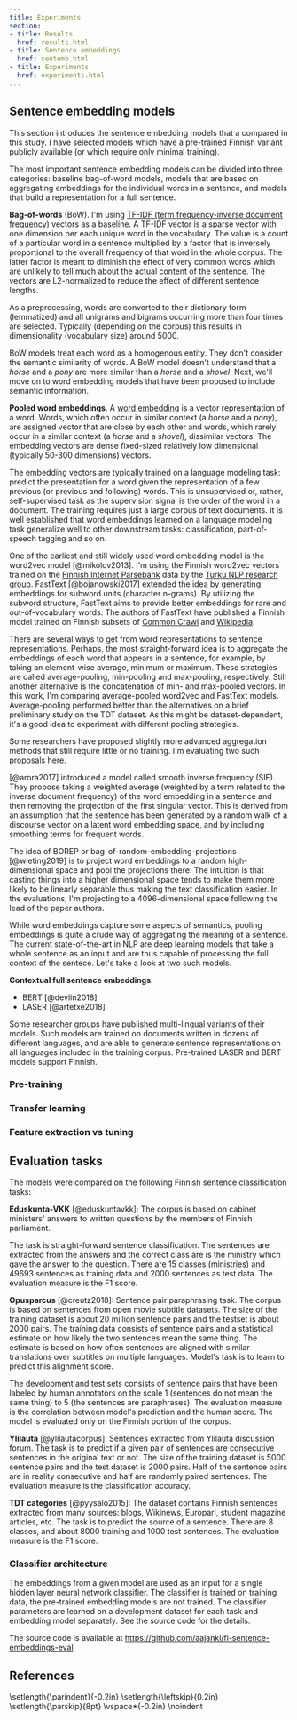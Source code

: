 ```yaml
---
title: Experiments
section:
- title: Results
  href: results.html
- title: Sentence embeddings
  href: sentemb.html
- title: Experiments
  href: experiments.html
...
```


## Sentence embedding models

This section introduces the sentence embedding models that a compared
in this study. I have selected models which have a pre-trained Finnish
variant publicly available (or which require only minimal training).

The most important sentence embedding models can be divided into three
categories: baseline bag-of-word models, models that are based on
aggregating embeddings for the individual words in a sentence, and
models that build a representation for a full sentence.

**Bag-of-words** (BoW). I'm using [TF-IDF (term frequency-inverse
document frequency)](https://en.wikipedia.org/wiki/Tf%E2%80%93idf)
vectors as a baseline. A TF-IDF vector is a sparse vector with one
dimension per each unique word in the vocabulary. The value is a count
of a particular word in a sentence multiplied by a factor that is
inversely proportional to the overall frequency of that word in the
whole corpus. The latter factor is meant to diminish the effect of
very common words which are unlikely to tell much about the actual
content of the sentence. The vectors are L2-normalized to reduce the
effect of different sentence lengths.

As a preprocessing, words are converted to their dictionary form
(lemmatized) and all unigrams and bigrams occurring more than four
times are selected. Typically (depending on the corpus) this results
in dimensionality (vocabulary size) around 5000.

BoW models treat each word as a homogenous entity. They don't consider
the semantic similarity of words. A BoW model doesn't understand that
a *horse* and a *pony* are more similar than a *horse* and a *shovel*.
Next, we'll move on to word embedding models that have been proposed
to include semantic information.

**Pooled word embeddings**. A [word
embedding](https://en.wikipedia.org/wiki/Word_embedding) is a vector
representation of a word. Words, which often occur in similar context
(a *horse* and a *pony*), are assigned vector that are close by each
other and words, which rarely occur in a similar context (a *horse*
and a *shovel*), dissimilar vectors. The embedding vectors are dense
fixed-sized relatively low dimensional (typically 50-300 dimensions)
vectors.

The embedding vectors are typically trained on a language modeling
task: predict the presentation for a word given the representation of
a few previous (or previous and following) words. This is unsupervised
or, rather, self-supervised task as the supervision signal is the
order of the word in a document. The training requires just a large
corpus of text documents. It is well established that word embeddings
learned on a language modeling task generalize well to other
downstream tasks: classification, part-of-speech tagging and so on.

One of the earliest and still widely used word embedding model is the
word2vec model [@mikolov2013]. I'm using the Finnish word2vec vectors
trained on the [Finnish Internet
Parsebank](https://turkunlp.org/finnish_nlp.html#parsebank) data by
the [Turku NLP research group](https://turkunlp.org/). FastText
[@bojanowski2017] extended the idea by generating embeddings for
subword units (character n-grams). By utilizing the subword structure,
FastText aims to provide better embeddings for rare and
out-of-vocabulary words. The authors of FastText have published a
Finnish model trained on Finnish subsets of [Common
Crawl](http://commoncrawl.org/) and
[Wikipedia](https://www.wikipedia.org/).

There are several ways to get from word representations to sentence
representations. Perhaps, the most straight-forward idea is to
aggregate the embeddings of each word that appears in a sentence, for
example, by taking an element-wise average, minimum or maximum. These
strategies are called average-pooling, min-pooling and max-pooling,
respectively. Still another alternative is the concatenation of min-
and max-pooled vectors. In this work, I'm comparing average-pooled
word2vec and FastText models. Average-pooling performed better than
the alternatives on a brief preliminary study on the TDT dataset. As
this might be dataset-dependent, it's a good idea to experiment with
different pooling strategies.

Some researchers have proposed slightly more advanced aggregation
methods that still require little or no training. I'm evaluating two
such proposals here.

[@arora2017] introduced a model called smooth inverse frequency (SIF).
They propose taking a weighted average (weighted by a term related to
the inverse document frequency) of the word embedding in a sentence
and then removing the projection of the first singular vector. This is
derived from an assumption that the sentence has been generated by a
random walk of a discourse vector on a latent word embedding space,
and by including smoothing terms for frequent words.

The idea of BOREP or bag-of-random-embedding-projections
[@wieting2019] is to project word embeddings to a random
high-dimensional space and pool the projections there. The intuition
is that casting things into a higher dimensional space tends to make
them more likely to be linearly separable thus making the text
classification easier. In the evaluations, I'm projecting to a
4096-dimensional space following the lead of the paper authors.

While word embeddings capture some aspects of semantics, pooling
embeddings is quite a crude way of aggregating the meaning of a
sentence. The current state-of-the-art in NLP are deep learning models
that take a whole sentence as an input and are thus capable of
processing the full context of the sentece. Let's take a look at two
such models.

**Contextual full sentence embeddings**.

* BERT [@devlin2018]
* LASER [@artetxe2018]

Some researcher groups have published multi-lingual variants of their
models. Such models are trained on documents written in dozens of
different languages, and are able to generate sentence representations
on all languages included in the training corpus. Pre-trained LASER
and BERT models support Finnish.

### Pre-training

### Transfer learning

### Feature extraction vs tuning

## Evaluation tasks

The models were compared on the following Finnish sentence
classification tasks:

**Eduskunta-VKK** [@eduskuntavkk]: The corpus is based on cabinet
ministers' answers to written questions by the members of Finnish
parliament.

The task is straight-forward sentence classification. The sentences
are extracted from the answers and the correct class are is the
ministry which gave the answer to the question. There are 15 classes
(ministries) and 49693 sentences as training data and 2000 sentences
as test data. The evaluation measure is the F1 score.

**Opusparcus** [@creutz2018]: Sentence pair paraphrasing task. The
corpus is based on sentences from open movie subtitle datasets. The
size of the training dataset is about 20 million sentence pairs and
the testset is about 2000 pairs. The training data consists of
sentence pairs and a statistical estimate on how likely the two
sentences mean the same thing. The estimate is based on how often
sentences are aligned with similar translations over subtitles on
multiple languages. Model's task is to learn to predict this alignment
score.

The development and test sets consists of sentence pairs that have
been labeled by human annotators on the scale 1 (sentences do not mean
the same thing) to 5 (the sentences are paraphrases). The evaluation
measure is the correlation between model's prediction and the human
score. The model is evaluated only on the Finnish portion of the
corpus.

**Ylilauta** [@ylilautacorpus]: Sentences extracted from Ylilauta
discussion forum. The task is to predict if a given pair of sentences
are consecutive sentences in the original text or not. The size of the
training dataset is 5000 sentence pairs and the test dataset is 2000
pairs. Half of the sentence pairs are in reality consecutive and half
are randomly paired sentences. The evaluation measure is the
classification accuracy.

**TDT categories** [@pyysalo2015]: The dataset contains Finnish
sentences extracted from many sources: blogs, Wikinews, Europarl,
student magazine articles, etc. The task is to predict the source of a
sentence. There are 8 classes, and about 8000 training and 1000 test
sentences. The evaluation measure is the F1 score.

### Classifier architecture

The embeddings from a given model are used as an input for a single
hidden layer neural network classifier. The classifier is trained on
training data, the pre-trained embedding models are not trained. The
classifier parameters are learned on a development dataset for each
task and embedding model separately. See the source code for the
details.

The source code is available at
<https://github.com/aajanki/fi-sentence-embeddings-eval>

## References
\setlength{\parindent}{-0.2in}
\setlength{\leftskip}{0.2in}
\setlength{\parskip}{8pt}
\vspace*{-0.2in}
\noindent
